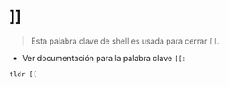 # ]]

> Esta palabra clave de shell es usada para cerrar `[[`.

- Ver documentación para la palabra clave `[[`:

`tldr [[`
